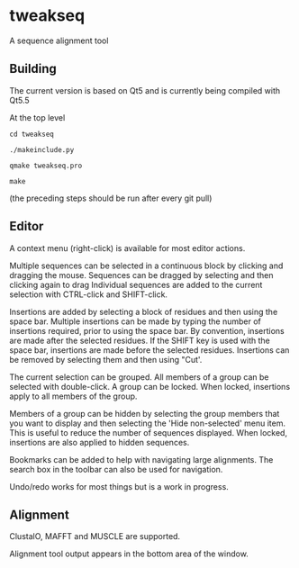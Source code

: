 # tweakseq
A sequence alignment tool

Building
--------

The current version is based on Qt5 and is currently being compiled with Qt5.5

At the top level

	cd tweakseq

	./makeinclude.py

	qmake tweakseq.pro

	make

(the preceding steps should be run after every git pull)

Editor
------

A context menu (right-click) is available for most editor actions.

Multiple sequences can be selected in a continuous block by clicking and dragging the mouse.
Sequences can be dragged by selecting and then clicking again to drag
Individual sequences are added to the current selection with CTRL-click and SHIFT-click.

Insertions are added by selecting a block of residues and then using the space bar. Multiple insertions
can be made by typing the number of insertions required, prior to using the space bar. By convention,
insertions are made after the selected residues. If the SHIFT key is used with the space bar, insertions
are made before the selected residues. Insertions can be removed by selecting them and then using "Cut'.

The current selection can be grouped.
All members of a group can be selected with double-click.
A group can be locked. When locked, insertions apply to all members of the group.

Members of a group can be hidden by selecting the group members that you want to display and then
selecting the 'Hide non-selected' menu item. 
This is useful to reduce the number of sequences displayed.
When locked, insertions are also applied to hidden sequences.

Bookmarks can be added to help with navigating large alignments. The search box in the toolbar can also be used for navigation.

Undo/redo works for most things but is a work in progress.

Alignment
---------

ClustalO, MAFFT and MUSCLE are supported.

Alignment tool output appears in the bottom area of the window.
